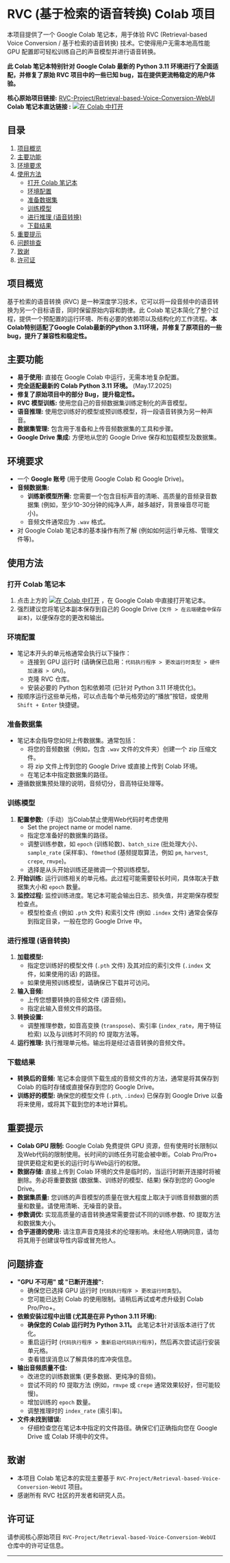 # RVC (基于检索的语音转换) Colab 项目

本项目提供了一个 Google Colab 笔记本，用于体验 RVC (Retrieval-based Voice Conversion / 基于检索的语音转换) 技术。它使得用户无需本地高性能 GPU 配置即可轻松训练自己的声音模型并进行语音转换。

**此 Colab 笔记本特别针对 Google Colab 最新的 Python 3.11 环境进行了全面适配，并修复了原始 RVC 项目中的一些已知 bug，旨在提供更流畅稳定的用户体验。**

**核心原始项目链接:** [RVC-Project/Retrieval-based-Voice-Conversion-WebUI](https://github.com/RVC-Project/Retrieval-based-Voice-Conversion-WebUI)
**Colab 笔记本直达链接 :**
[![在 Colab 中打开](https://img.shields.io/badge/Colab-F9AB00?style=for-the-badge&logo=googlecolab&color=525252)](https://colab.research.google.com/github/yushentang/RVC-Retrieval-based-Voice-Conversion-Colab/blob/main/RVC_For_Colab.ipynb)

## 目录
1.  [项目概览](#项目概览)
2.  [主要功能](#主要功能)
3.  [环境要求](#环境要求)
4.  [使用方法](#使用方法)
    * [打开 Colab 笔记本](#打开-colab-笔记本)
    * [环境配置](#环境配置)
    * [准备数据集](#准备数据集)
    * [训练模型](#训练模型)
    * [进行推理 (语音转换)](#进行推理-语音转换)
    * [下载结果](#下载结果)
5.  [重要提示](#重要提示)
6.  [问题排查](#问题排查)
7.  [致谢](#致谢)
8.  [许可证](#许可证)

## 项目概览

基于检索的语音转换 (RVC) 是一种深度学习技术，它可以将一段音频中的语音转换为另一个目标语音，同时保留原始内容和韵律。此 Colab 笔记本简化了整个过程，提供一个预配置的运行环境、所有必要的依赖项以及结构化的工作流程。**本Colab特别适配了Google Colab最新的Python 3.11环境，并修复了原项目的一些bug，提升了兼容性和稳定性。**

## 主要功能

* **易于使用:** 直接在 Google Colab 中运行，无需本地复杂配置。
* **完全适配最新的 Colab Python 3.11 环境。** (May.17.2025)
* **修复了原始项目中的部分 Bug，提升稳定性。**
* **RVC 模型训练:** 使用您自己的音频数据集训练定制化的声音模型。
* **语音推理:** 使用您训练好的模型或预训练模型，将一段语音转换为另一种声音。
* **数据集管理:** 包含用于准备和上传音频数据集的工具和步骤。
* **Google Drive 集成:** 方便地从您的 Google Drive 保存和加载模型及数据集。

## 环境要求

* 一个 **Google 账号** (用于使用 Google Colab 和 Google Drive)。
* **音频数据集:**
    * **训练新模型所需:** 您需要一个包含目标声音的清晰、高质量的音频录音数据集 (例如，至少10-30分钟的纯净人声，越多越好，背景噪音尽可能小)。
    * 音频文件通常应为 `.wav` 格式。
* 对 Google Colab 笔记本的基本操作有所了解 (例如如何运行单元格、管理文件等)。

## 使用方法

### 打开 Colab 笔记本

1.  点击上方的 [![在 Colab 中打开](https://img.shields.io/badge/Colab-F9AB00?style=for-the-badge&logo=googlecolab&color=525252)](https://colab.research.google.com/github/yushentang/RVC-Retrieval-based-Voice-Conversion-Colab/blob/main/RVC_For_Colab.ipynb) ，在 Google Colab 中直接打开笔记本。
2.  强烈建议您将笔记本副本保存到自己的 Google Drive (`文件 > 在云端硬盘中保存副本`)，以便保存您的更改和输出。

### 环境配置

* 笔记本开头的单元格通常会执行以下操作：
    * 连接到 GPU 运行时 (请确保已启用：`代码执行程序 > 更改运行时类型 > 硬件加速器 > GPU`)。
    * 克隆 RVC 仓库。
    * 安装必要的 Python 包和依赖项 (已针对 Python 3.11 环境优化)。
* 按顺序运行这些单元格，可以点击每个单元格旁边的“播放”按钮，或使用 `Shift + Enter` 快捷键。

### 准备数据集

* 笔记本会指导您如何上传数据集。通常包括：
    * 将您的音频数据（例如，包含 `.wav` 文件的文件夹）创建一个 zip 压缩文件。
    * 将 zip 文件上传到您的 Google Drive 或直接上传到 Colab 环境。
    * 在笔记本中指定数据集的路径。
* 遵循数据集预处理的说明，音频切分，音高特征处理等。



### 训练模型

1.  **配置参数:**（手动）当Colab禁止使用Web代码时考虑使用
    * Set the project name or model name.
    * 指定您准备好的数据集的路径。
    * 调整训练参数，如 `epoch` (训练轮数)、`batch_size` (批处理大小)、`sample_rate` (采样率)、`f0method` (基频提取算法，例如 `pm`, `harvest`, `crepe`, `rmvpe`)。
    * 选择是从头开始训练还是微调一个预训练模型。
2.  **开始训练:** 运行训练相关的单元格。此过程可能需要较长时间，具体取决于数据集大小和 `epoch` 数量。
3.  **监控过程:** 监控训练进度。笔记本可能会输出日志、损失值，并定期保存模型检查点。
    * 模型检查点 (例如 `.pth` 文件) 和索引文件 (例如 `.index` 文件) 通常会保存到指定目录，一般在您的 Google Drive 中。

### 进行推理 (语音转换)

1.  **加载模型:**
    * 指定您训练好的模型文件 (`.pth` 文件) 及其对应的索引文件 (`.index` 文件，如果使用的话) 的路径。
    * 如果使用预训练模型，请确保已下载并可访问。
2.  **输入音频:**
    * 上传您想要转换的音频文件 (源音频)。
    * 指定此输入音频文件的路径。
3.  **转换设置:**
    * 调整推理参数，如音高变换 (`transpose`)、索引率 (`index_rate`，用于特征检索) 以及与训练时不同的 f0 提取方法等。
4.  **运行推理:** 执行推理单元格。输出将是经过语音转换的音频文件。

### 下载结果

* **转换后的音频:** 笔记本会提供下载生成的音频文件的方法，通常是将其保存到 Colab 的临时存储或直接保存到您的 Google Drive。
* **训练好的模型:** 确保您的模型文件 (`.pth`, `.index`) 已保存到 Google Drive 以备将来使用，或将其下载到您的本地计算机。

## 重要提示

* **Colab GPU 限制:** Google Colab 免费提供 GPU 资源，但有使用时长限制以及Web代码的限制使用。长时间的训练任务可能会被中断。Colab Pro/Pro+ 提供更稳定和更长的运行时与Web运行的权限。
* **数据存储:** 直接上传到 Colab 环境的文件是临时的，当运行时断开连接时将被删除。务必将重要数据 (数据集、训练好的模型、结果) 保存到您的 Google Drive。
* **数据集质量:** 您训练的声音模型的质量在很大程度上取决于训练音频数据的质量和数量。请使用清晰、无噪音的录音。
* **参数调优:** 实现高质量的语音转换通常需要尝试不同的训练参数、f0 提取方法和数据集大小。
* **合乎道德的使用:** 请注意声音克隆技术的伦理影响。未经他人明确同意，请勿将其用于创建误导性内容或冒充他人。

## 问题排查

* **"GPU 不可用" 或 "已断开连接":**
    * 确保您已选择 GPU 运行时 (`代码执行程序 > 更改运行时类型`)。
    * 您可能已达到 Colab 的使用限制。请稍后再试或考虑升级到 Colab Pro/Pro+。
* **依赖安装过程中出错 (尤其是在非 Python 3.11 环境):**
    * **确保您的 Colab 运行时为 Python 3.11。** 此笔记本针对该版本进行了优化。
    * 重启运行时 (`代码执行程序 > 重新启动代码执行程序`)，然后再次尝试运行安装单元格。
    * 查看错误消息以了解具体的库冲突信息。
* **输出音频质量不佳:**
    * 改进您的训练数据集 (更多数据、更纯净的音频)。
    * 尝试不同的 f0 提取方法 (例如，`rmvpe` 或 `crepe` 通常效果较好，但可能较慢)。
    * 增加训练的 `epoch` 数量。
    * 调整推理时的 `index_rate` (索引率)。
* **文件未找到错误:**
    * 仔细检查您在笔记本中指定的文件路径。确保它们正确指向您在 Google Drive 或 Colab 环境中的文件。

## 致谢

* 本项目 Colab 笔记本的实现主要基于 `RVC-Project/Retrieval-based-Voice-Conversion-WebUI` 项目。
* 感谢所有 RVC 社区的开发者和研究人员。

## 许可证

请参阅核心原始项目 `RVC-Project/Retrieval-based-Voice-Conversion-WebUI` 仓库中的许可证信息。

---
